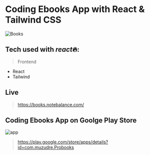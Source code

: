 # Coding Ebooks App with React & Tailwind CSS

![Books](https://i.ibb.co/c21RHpT/Screen-Shot-2022-10-17-at-11-27-18-PM.png)

## Tech used with *react*🔥:

> Frontend

- React
- Tailwind

## Live

> https://books.notebalance.com/

## Coding Ebooks App on Goolge Play Store

![app](https://i.ibb.co/1qTWwKW/Screen-Shot-2022-10-17-at-11-31-03-PM.png)

> https://play.google.com/store/apps/details?id=com.muzudre.Probooks
